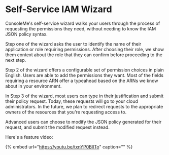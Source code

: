# Self-Service IAM Wizard

ConsoleMe's self-service wizard walks your users through the process of requesting the permissions they need, without needing to know the IAM JSON policy syntax.

Step one of the wizard asks the user to identify the name of their application or role requiring permissions. After choosing their role, we show them context about the role that they can confirm before proceeding to the next step.

Step 2 of the wizard offers a configurable set of permission choices in plain English. Users are able to add the permissions they want. Most of the fields requiring a resource ARN offer a typeahead based on the ARNs we know about in your environment.

In Step 3 of the wizard, most users can type in their justification and submit their policy request. Today, these requests will go to your cloud administrators. In the future, we plan to redirect requests to the appropriate owners of the resources that you're requesting access to.

Advanced users can choose to modify the JSON policy generated for their request, and submit the modified request instead.

Here's a feature video:

{% embed url="https://youtu.be/txnYP0BlITo" caption="" %}

